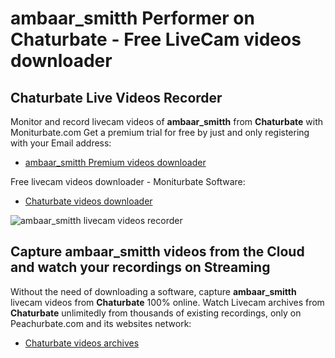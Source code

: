 # ambaar_smitth Performer on Chaturbate - Free LiveCam videos downloader

## Chaturbate Live Videos Recorder

Monitor and record livecam videos of **ambaar_smitth** from **Chaturbate** with Moniturbate.com
Get a premium trial for free by just and only registering with your Email address:
* [ambaar_smitth Premium videos downloader](https://moniturbate.com/request-demo-licence-key.html)

Free livecam videos downloader - Moniturbate Software:
* [Chaturbate videos downloader](https://moniturbate.com/moniturbate-download-software.html)

![ambaar_smitth livecam videos recorder](https://peachurnet.com/templates/moniturbate-software.png)


## Capture ambaar_smitth videos from the Cloud and watch your recordings on Streaming

Without the need of downloading a software, capture **ambaar_smitth** livecam videos from **Chaturbate** 100% online.
Watch Livecam archives from **Chaturbate** unlimitedly from thousands of existing recordings, only on Peachurbate.com and its websites network:
* [Chaturbate videos archives](https://peachurnet.com/)